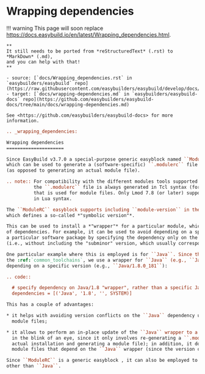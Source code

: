 # Wrapping dependencies

!!! warning
    This page will soon replace <https://docs.easybuild.io/en/latest/Wrapping_dependencies.html>.

    **
    It still needs to be ported from *reStructuredText* (.rst) to *MarkDown* (.md),  
    and you can help with that!
    **

    - source: [`docs/Wrapping_dependencies.rst` in `easybuilders/easybuild` repo](https://raw.githubusercontent.com/easybuilders/easybuild/develop/docs/Wrapping_dependencies.rst)
    - target: [`docs/wrapping-dependencies.md` in `easybuilders/easybuild-docs` repo](https://github.com/easybuilders/easybuild-docs/tree/main/docs/wrapping-dependencies.md)

    See <https://github.com/easybuilders/easybuild-docs> for more information.

```rst
.. _wrapping_dependencies:

Wrapping dependencies
=====================

Since EasyBuild v3.7.0 a special-purpose generic easyblock named ``ModuleRC`` is available,
which can be used to generate a (software-specific) ``.modulerc`` file
(as opposed to generating an actual module file).

.. note:: For compatibility with the different modules tools supported by EasyBuild (see :ref:`modules_tool`),
          the ``.modulerc`` file is always generated in Tcl syntax (for now), regardless of the module syntax
          that is used for module files. Only Lmod 7.8 (or later) supports ``.modulerc.lua`` files
          in Lua syntax.

The ``ModuleRC`` easyblock supports including ``module-version`` in the generated ``.modulerc`` file,
which defines a so-called *"symbolic version"*.

This can be used to install a *"wrapper"* for a particular module, which can be useful in the context
of dependencies. For example, it can be used to avoid depending on a specific version of
a particular software package by specifying the dependency only on the ``<major>.<minor>`` version instead
(i.e., without including the "subminor" version, which usually corresponds to a bugfix release).

One particular example where this is employed is for ``Java``. Since the ``2018b`` generation of
the :ref:`common_toolchains`, we use a wrapper for ``Java`` (e.g., ``Java/1.8``), rather than
depending on a specific version (e.g., ``Java/1.8.0_181``):

.. code::

  # specify dependency on Java/1.8 "wrapper", rather than a specific Java version
  dependencies = [('Java', '1.8', '', SYSTEM)]

This has a couple of advantages:

* it helps with avoiding version conflicts on the ``Java`` dependency used by two (or more) otherwise independent
  module files;

* it allows to perform an in-place update of the ``Java`` wrapper to a more recent ``Java`` (bugfix) release
  in the blink of an eye, since it only involves re-generating a ``.modulerc`` file (as opposed to performing
  actual installation and generating a module file); in addition, it doesn't require updating/re-generating existing
  module files that depend on the ``Java`` wrapper (since the version of the wrapper does not change)

Since ``ModuleRC`` is a generic easyblock , it can also be employed to install module "wrappers" for dependencies
other than ``Java``.

```
